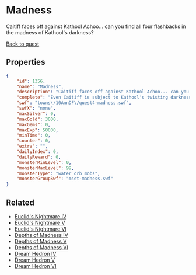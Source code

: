 # Madness

Caitiff faces off against Kathool Achoo... can you find all four flashbacks in the madness of Kathool's darkness?

[Back to quest](../quests.md)

## Properties

```json
{
    "id": 1356,
    "name": "Madness",
    "description": "Caitiff faces off against Kathool Achoo... can you find all four flashbacks in the madness of Kathool's darkness?",
    "complete": "Even Caitiff is subject to Kathool's twisting darkness... after witnessing four flashbacks the water is boiling around it. The Hero needs to be warned...",
    "swf": "towns\/10AnnDF\/quest4-madness.swf",
    "swfX": "none",
    "maxSilver": 0,
    "maxGold": 3000,
    "maxGems": 0,
    "maxExp": 50000,
    "minTime": 0,
    "counter": 0,
    "extra": "",
    "dailyIndex": 0,
    "dailyReward": 0,
    "monsterMinLevel": 0,
    "monsterMaxLevel": 99,
    "monsterType": "water orb mobs",
    "monsterGroupSwf": "mset-madness.swf"
}
```

## Related

- [Euclid's Nightmare IV](../items/15750-euclid-s-nightmare-iv.md)
- [Euclid's Nightmare V](../items/15751-euclid-s-nightmare-v.md)
- [Euclid's Nightmare VI](../items/15752-euclid-s-nightmare-vi.md)
- [Depths of Madness IV](../items/15753-depths-of-madness-iv.md)
- [ Depths of Madness V](../items/15754-depths-of-madness-v.md)
- [Depths of Madness VI](../items/15755-depths-of-madness-vi.md)
- [Dream Hedron IV](../items/15756-dream-hedron-iv.md)
- [Dream Hedron V](../items/15757-dream-hedron-v.md)
- [Dream Hedron VI](../items/15758-dream-hedron-vi.md)

